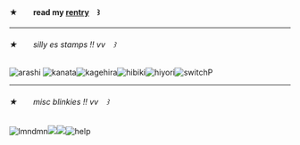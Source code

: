 #### ★  read my [rentry](https://rentry.co/kaosaku) ꒱

---

###### ★  silly es stamps !! vv ꒱
![arashi](https://mikejima.crd.co/assets/images/gallery14/3a609f50_original.png?v=16e7e82c)
![kanata](https://mikejima.crd.co/assets/images/gallery14/ccf16f17_original.png?v=16e7e82c)![kagehira](https://mikejima.crd.co/assets/images/gallery14/f6a22549_original.png?v=16e7e82c)![hibiki](https://mikejima.crd.co/assets/images/gallery05/d99f96fa_original.png?v=16e7e82c)![hiyori](https://mikejima.crd.co/assets/images/gallery14/9a6ae008_original.png?v=16e7e82c)![switchP](https://mikejima.crd.co/assets/images/gallery14/d2de9686_original.gif?v=16e7e82c)

---

###### ★  misc blinkies !! vv ꒱
![lmndmn](https://mikejima.crd.co/assets/images/gallery09/752d42ed_original.gif?v=16e7e82c)![](https://camo.githubusercontent.com/750876258467b3b8fbc6614f1874f8f51d0fb2a3cbadbe61d676107787f13256/68747470733a2f2f6d656469612e646973636f72646170702e6e65742f6174746163686d656e74732f313131373333373133353333313134373739382f313132323131383534393230313233313931322f6576612e676966)![](https://allyratworld.com/images/sucklet.gif)![help](https://64.media.tumblr.com/d92dc40c9962588d08daf64a0c33d013/tumblr_inline_rc1m1cl9qn1vefsve_500.gif)
